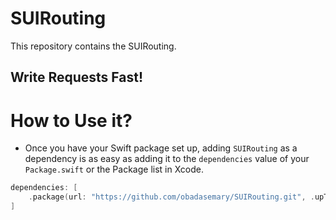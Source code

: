 # SUIRouting

This repository contains the SUIRouting.

## Write Requests Fast!


# How to Use it?

-  Once you have your Swift package set up, adding `SUIRouting` as a dependency is as easy as adding it to the `dependencies` value of your `Package.swift` or the Package list in Xcode.

```swift
dependencies: [
    .package(url: "https://github.com/obadasemary/SUIRouting.git", .upToNextMajor(from: "1.0.2"))
]
```
